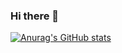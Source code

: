 ### Hi there 👋
 [![Anurag's GitHub stats](https://github-readme-stats.vercel.app/api?username=anzuchitakuro&count_private=true&theme=dark)](https://github.com/anuraghazra/github-readme-stats)
 
